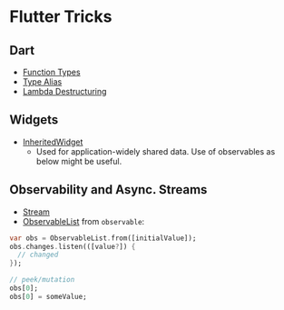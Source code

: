 # Flutter Tricks

## Dart

- [Function Types](./dart/function-types.md)
- [Type Alias](./dart/type-alias.md)
- [Lambda Destructuring](./dart/lambda-destructuring.md)

## Widgets

- [InheritedWidget](https://api.flutter.dev/flutter/widgets/InheritedWidget-class.html)
  - Used for application-widely shared data. Use of observables as below might be useful.

## Observability and Async. Streams

- [Stream](https://api.dart.dev/stable/3.0.5/dart-async/Stream-class.html)
- [ObservableList](https://pub.dev/documentation/observable/latest/observable/ObservableList-class.html) from `observable`:

```dart
var obs = ObservableList.from([initialValue]);
obs.changes.listen(([value?]) {
  // changed
});

// peek/mutation
obs[0];
obs[0] = someValue;
```

